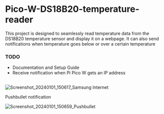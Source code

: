 # Pico-W-DS18B20-temperature-reader
This project is designed to seamlessly read temperature data from the DS18B20 temperature sensor and display it on a webpage. It can also send notifications when temperature goes below or over a certain temperature

### TODO

- Documentation and Setup Guide
- Receive notification when Pi Pico W gets an IP address

##

![Screenshot_20240101_150617_Samsung Internet](https://github.com/Ossi05/Pico-W-DS18B20-temperature-reader/assets/77546709/9b96491e-db32-4afa-b763-e1f7ed13b1f3)


Pushbullet notification

![Screenshot_20240101_150659_Pushbullet](https://github.com/Ossi05/Pico-W-DS18B20-temperature-reader/assets/77546709/9d6f8106-6310-40dd-8236-b17ec5a294b6)

